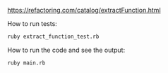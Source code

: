 https://refactoring.com/catalog/extractFunction.html

How to run tests:
```bash
ruby extract_function_test.rb
```

How to run the code and see the output:
```bash
ruby main.rb
```
